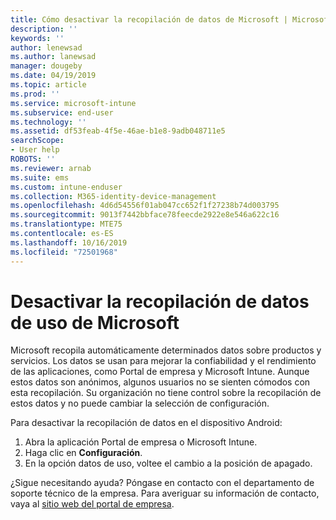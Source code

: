 ```yaml
---
title: Cómo desactivar la recopilación de datos de Microsoft | Microsoft Docs
description: ''
keywords: ''
author: lenewsad
ms.author: lanewsad
manager: dougeby
ms.date: 04/19/2019
ms.topic: article
ms.prod: ''
ms.service: microsoft-intune
ms.subservice: end-user
ms.technology: ''
ms.assetid: df53feab-4f5e-46ae-b1e8-9adb048711e5
searchScope:
- User help
ROBOTS: ''
ms.reviewer: arnab
ms.suite: ems
ms.custom: intune-enduser
ms.collection: M365-identity-device-management
ms.openlocfilehash: 4d6d54556f01ab047cc652f1f27238b74d003795
ms.sourcegitcommit: 9013f7442bbface78feecde2922e8e546a622c16
ms.translationtype: MTE75
ms.contentlocale: es-ES
ms.lasthandoff: 10/16/2019
ms.locfileid: "72501968"
---
```

# <a name="turn-off-microsoft-usage-data-collection"></a>Desactivar la recopilación de datos de uso de Microsoft

Microsoft recopila automáticamente determinados datos sobre productos y servicios. Los datos se usan para mejorar la confiabilidad y el rendimiento de las aplicaciones, como Portal de empresa y Microsoft Intune. Aunque estos datos son anónimos, algunos usuarios no se sienten cómodos con esta recopilación. Su organización no tiene control sobre la recopilación de estos datos y no puede cambiar la selección de configuración.   

Para desactivar la recopilación de datos en el dispositivo Android:  

1. Abra la aplicación Portal de empresa o Microsoft Intune.
2. Haga clic en **Configuración**.
3. En la opción datos de uso, voltee el cambio a la posición de apagado. 

¿Sigue necesitando ayuda? Póngase en contacto con el departamento de soporte técnico de la empresa. Para averiguar su información de contacto, vaya al [sitio web del portal de empresa](https://go.microsoft.com/fwlink/?linkid=2010980).
